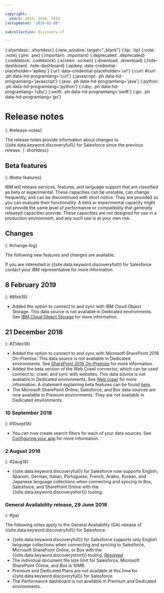 ```yaml
---

copyright:
  years: 2015, 2018, 2019
lastupdated: "2019-02-08"

subcollection: discovery-sf

---
```


{:shortdesc: .shortdesc}
{:new_window: target="_blank"}
{:tip: .tip}
{:note: .note}
{:pre: .pre}
{:important: .important}
{:deprecated: .deprecated}
{:codeblock: .codeblock}
{:screen: .screen}
{:download: .download}
{:hide-dashboard: .hide-dashboard}
{:apikey: data-credential-placeholder='apikey'} 
{:url: data-credential-placeholder='url'}
{:curl: #curl .ph data-hd-programlang='curl'}
{:javascript: .ph data-hd-programlang='javascript'}
{:java: .ph data-hd-programlang='java'}
{:python: .ph data-hd-programlang='python'}
{:ruby: .ph data-hd-programlang='ruby'}
{:swift: .ph data-hd-programlang='swift'}
{:go: .ph data-hd-programlang='go'}

# Release notes
{: #release-notes}

The release notes provide information about changes to {{site.data.keyword.discoveryfull}} for Salesforce since the previous release.
{: shortdesc}

## Beta features
{: #beta-features}

IBM will release services, features, and language support that are classified as beta or experimental. These capacities can be unstable, can change frequently, and can be discontinued with short notice. They are provided so you can evaluate their functionality. A beta or experimental capacity might not provide the same level of performance or compatibility that generally released capacities provide. These capacities are not designed for use in a production environment, and any such use is at your own risk.

## Changes
{: #change-log}

The following new features and changes are available.

If you are interested in {{site.data.keyword.discoveryfull}} for Salesforce contact your IBM representative for more information.

## 8 February 2019
{: #8feb19}

- Added the option to connect to and sync with IBM Cloud Object Storage. This data source is not available in Dedicated environments. See [IBM Cloud Object Storage](/docs/services/discovery-sf?topic=discovery-sf-sources#connectcos) for more information.

## 21 December 2018
{: #21dec18}

- Added the option to connect to and sync with Microsoft SharePoint 2016 On-Premise. This data source is not available in Dedicated environments. See [SharePoint 2016 On-Premise](/docs/services/discovery-sf?topic=discovery-sf-sources#connectsp_op) for more information.
- Added the beta version of the Web Crawl connector, which can be used connect to, crawl, and sync with websites. This data source is not available in Dedicated environments. See [Web crawl](/docs/services/discovery-sf?topic=discovery-sf-sources#connectwebcrawl) for more information. A statement explaining beta features can be found [here](/docs/services/discovery-sf?topic=discovery-sf-release-notes#beta-features).
- The Microsoft SharePoint Online, Salesforce, and Box data sources are now available in Premium environments. They are not available in Dedicated environments.


### 10 September 2018
{: #10sept18}

- You can now create search filters for each of your data sources. See [Configuring your app](/docs/services/discovery-sf?topic=discovery-sf-configureapp#configureapp) for more information.

### 2 August 2018
{: #2aug18}

- {{site.data.keyword.discoveryfull}} for Salesforce now supports English, Spanish, German, Italian, Portuguese, French, Arabic, Korean, and Japanese language collections when connecting and syncing to Box, Salesforce, and SharePoint Online with the {{site.data.keyword.discoveryshort}} tooling. 

### General Availability release, 29 June 2018
{: #ga}

The following notes apply to the General Availability (GA) release of {{site.data.keyword.discoveryfull}} for Salesforce.

- {{site.data.keyword.discoveryfull}} for Salesforce supports only English language collections when connecting and syncing to Salesforce, Microsoft SharePoint Online, or Box with the {{site.data.keyword.discoveryshort}} tooling. [Resolved](/docs/services/discovery-sf?topic=discovery-sf-release-notes#2aug18)
- The individual document file size limit for Salesforce, Microsoft SharePoint Online, and Box is 10MB.
- Premium and Dedicated Plans are not available at this time for {{site.data.keyword.discoveryfull}} for Salesforce.
- The Performance dashboard is not available in Premium and Dedicated environments.

